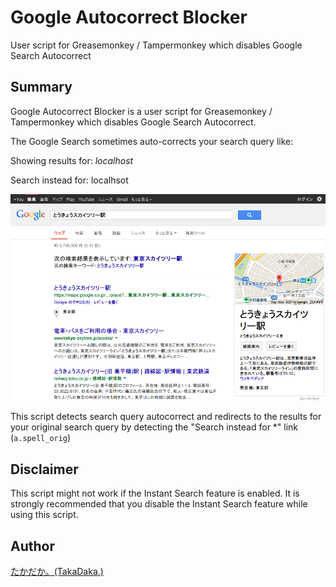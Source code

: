 Google Autocorrect Blocker
==========================

User script for Greasemonkey / Tampermonkey which disables Google Search Autocorrect

## Summary

Google Autocorrect Blocker is a user script for Greasemonkey / Tampermonkey which disables Google Search Autocorrect.

The Google Search sometimes auto-corrects your search query like:

Showing results for: _localhost_

Search instead for: localhsot

![Google Search Autocorrect](img/autocorrect.ja.png "Google Search Autocorrect")

This script detects search query autocorrect and redirects to the results for your original search query by detecting the "Search instead for \*" link (`a.spell_orig`)

## Disclaimer
This script might not work if the Instant Search feature is enabled. It is strongly recommended that you disable the Instant Search feature while using this script.

## Author
[たかだか。(TakaDaka.)](https://twitter.com/djtkdk_086969)